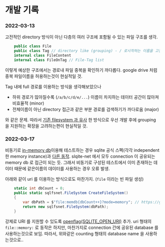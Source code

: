 # 개발 기록

### 2022-03-13

고전적인 directory 방식이 아닌 다층의 여러 구조에 포함될 수 있는 파일 구조를 생각.

```csharp
    public class File
    public class Tag // directory like (grouping) - / 로시작하는 이름을 고전적인 directory 로 취급?
    internal class FileContent
    internal class FileOnTag // File-Tag list
```

이렇게 예상한 구조에서는 경로내 파일 중복을 확인하기 까다롭다. google drive 처럼 중복 파일이름을
허용하는것이 현실적일 것. 

Tag 내에 full 경로를 이용하는 방식을 생각해보았으나

  * 하위 경로가 많아질수록 (`/a/b/c/d/e/...`) 이름이 차지하는 데이터 공간이 많아져 비효율적 (minor)
  * 전체이름이 아닌 directory 접근과 같은 부분 경로를 검색하기가 까다로움 (major)

와 같은 문제. 따라서 [기존 filesystem 과 유사](https://www.codeproject.com/Articles/336112/Simple-file-system-over-SQLite)
한 방식으로 우선 개발 후에 grouping 을 지원하는 확장을 고려하는편이 현실적일 것.


### 2022-03-17

비동기로 [in-memory db](https://www.sqlite.org/inmemorydb.html)이용해 테스트하는 경우
sqlite 공식 스펙(각각 independent 한 memory instance)과 [다른 동작](https://github.com/praeclarum/sqlite-net/issues/403).
slqite-net 에서 모두 connection 이 공유되는 memory db 로 접근이 되는 듯.
그래서 비동기로 구성된 테스트에서 이미 존재하는 데이터 때문에 같은이름의 데이터를 사용하는 경우 오류 발생.

아래와 같이 uri 를 이용하는 방식으로도 마찬가지. (`file` 이라는 빈 파일 생성)

```csharp
    static int dbCount = 0;
    public static sqlfsnet.FileSystem CreateFileSystem()
    {
        var dbPath = $"file:memdb{dbCount++}?mode=memory"; // https://github.com/praeclarum/sqlite-net/issues/1077
        return new sqlfsnet.FileSystem(dbPath);
    }
```

강제로 URI 를 지원할 수 있도록 [openflag(SQLITE_OPEN_URI)](https://www.sqlite.org/c3ref/c_open_autoproxy.html) 추가.
uri 형태의 `file::memory:` 로 동작은 하지만, 마찬가지로 connection 간에 공유된 database 를 사용하는것으로 보임.
따라서, 위와같은 counting 형태의 database name 을 사용하는것으로..


